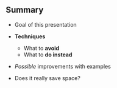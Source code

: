 ## Summary

- Goal of this presentation

- **Techniques**  
  - What to **avoid**
  - What to **do instead**

- _Possible_ improvements with examples

- Does it really save space?
